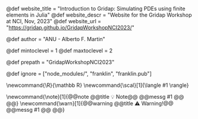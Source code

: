 <!--
Add here global page variables to use throughout your website.
The website_* must be defined for the RSS to work
-->
@def website_title = "Introduction to Gridap: Simulating PDEs using finite elements in Julia"
@def website_descr = "Website for the Gridap Workshop at NCI, Nov, 2023"
@def website_url   = "https://gridap.github.io/GridapWorkshopNCI2023/"

@def author = "ANU - Alberto F. Martin"

@def mintoclevel = 1
@def maxtoclevel = 2

@def prepath = "GridapWorkshopNCI2023"
<!--
Add here files or directories that should be ignored by Franklin, otherwise
these files might be copied and, if markdown, processed by Franklin which
you might not want. Indicate directories by ending the name with a `/`.
-->
@def ignore = ["node_modules/", "franklin", "franklin.pub"]

<!--
Add here global latex commands to use throughout your
pages. It can be math commands but does not need to be.
For instance:
* \newcommand{\phrase}{This is a long phrase to copy.}
-->
\newcommand{\R}{\mathbb R}
\newcommand{\scal}[1]{\langle #1 \rangle}

\newcommand{\note}[1]{@@note @@title :bulb: Note@@ @@messg #1 @@ @@}
\newcommand{\warn}[1]{@@warning @@title ⚠️ Warning!@@ @@messg #1 @@ @@}